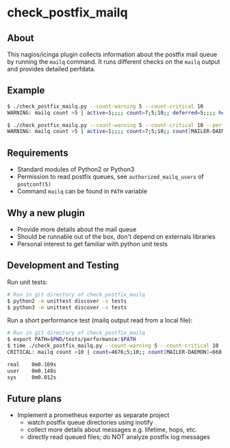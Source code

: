 # check_postfix_mailq

## About

This nagios/icinga plugin collects information about the postfix mail queue by running the `mailq` command.
It runs different checks on the `mailq` output and provides detailed perfdata.

## Example

```bash
$ ./check_postfix_mailq.py --count-warning 5 --count-critical 10
WARNING: mailq count >5 | active=1;;;; count=7;5;10;; deferred=5;;;; hold=1;;;; recipients=10;0;0;; size=107800B;0;0;;

$ ./check_postfix_mailq.py --count-warning 5 --count-critical 10 --perfdata-details
WARNING: mailq count >5 | active=1;;;; count=7;5;10;; count[MAILER-DAEMON]=1 count[sender1@domain1.com]=2 count[sender2@domain2.com]=1 count[sender3@domain2.com]=1 count[sender3@domain3.com]=1 count[sender4@domain4.com]=1 deferred=5;;;; hold=1;;;; recipients=10;0;0;; recipients[MAILER-DAEMON]=1 recipients[sender1@domain1.com]=4 recipients[sender2@domain2.com]=1 recipients[sender3@domain2.com]=1 recipients[sender3@domain3.com]=1 recipients[sender4@domain4.com]=2 size=107800B;0;0;; size[MAILER-DAEMON]=18636B size[sender1@domain1.com]=33217B size[sender2@domain2.com]=20786B size[sender3@domain2.com]=495B size[sender3@domain3.com]=34176B size[sender4@domain4.com]=490B
```

## Requirements

* Standard modules of Python2 or Python3
* Permission to read postfix queues, see `authorized_mailq_users` of `postconf(5)`
* Command `mailq` can be found in `PATH` variable

## Why a new plugin

* Provide more details about the mail queue
* Should be runnable out of the box, don't depend on externals libraries
* Personal interest to get familiar with python unit tests

## Development and Testing

Run unit tests:

```bash
# Run in git directory of check_postfix_mailq
$ python2 -m unittest discover -s tests
$ python3 -m unittest discover -s tests
```

Run a short performance test (mailq output read from a local file):

```bash
# Run in git directory of check_postfix_mailq
$ export PATH=$PWD/tests/performance:$PATH
$ time ./check_postfix_mailq.py --count-warning 5 --count-critical 10 --perfdata-details
CRITICAL: mailq count >10 | count=4676;5;10;; count[MAILER-DAEMON]=668 count[sender1@domain1.com]=1336 count[sender2@domain2.com]=668 count[sender3@domain2.com]=668 count[sender3@domain3.com]=668 count[sender4@domain4.com]=668 recipients[MAILER-DAEMON]=668 recipients[sender1@domain1.com]=2672 recipients[sender2@domain2.com]=668 recipients[sender3@domain2.com]=668 recipients[sender3@domain3.com]=668 recipients[sender4@domain4.com]=1336 size=72010400B;0;0;; size[MAILER-DAEMON]=12448848B size[sender1@domain1.com]=22188956B size[sender2@domain2.com]=13885048B size[sender3@domain2.com]=330660B size[sender3@domain3.com]=22829568B size[sender4@domain4.com]=327320B

real    0m0.169s
user    0m0.148s
sys     0m0.012s
```

## Future plans

* Implement a prometheus exporter as separate project
  * watch postfix queue directories using inotify
  * collect more details about messages e.g. lifetime, hops, etc.
  * directly read queued files; do NOT analyze postfix log messages
